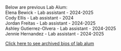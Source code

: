 Below are previous Lab Alum:      
Elena Bewick - Lab assistant - 2024-2025          
Cody Ellis - Lab assistant - 2024          
Jordan Freitas - Lab assistant - 2024-2025          
Ashley Gutierrez-Olvera - Lab assistant - 2024-2025          
Jennie Hernandez - Lab assistant - 2024-2025          

[Click here to see archived bios of lab alum](https://justinluong.com/menu/archivedbios.html)

